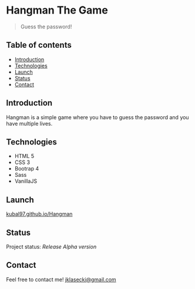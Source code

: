 # Hangman The Game
> Guess the password!

## Table of contents
* [Introduction](#introduction)
* [Technologies](#technologies)
* [Launch](#launch)
* [Status](#status)
* [Contact](#contact)

## Introduction
Hangman is a simple game where you have to guess the password and you have multiple lives.

## Technologies
* HTML 5
* CSS 3
* Bootrap 4
* Sass
* VanillaJS

## Launch

[kubal97.github.io/Hangman](https://kubal97.github.io/Hangman/)

## Status
Project status: _Release Alpha version_

## Contact
Feel free to contact me! [jklasecki@gmail.com](jklasecki@gmail.com)

